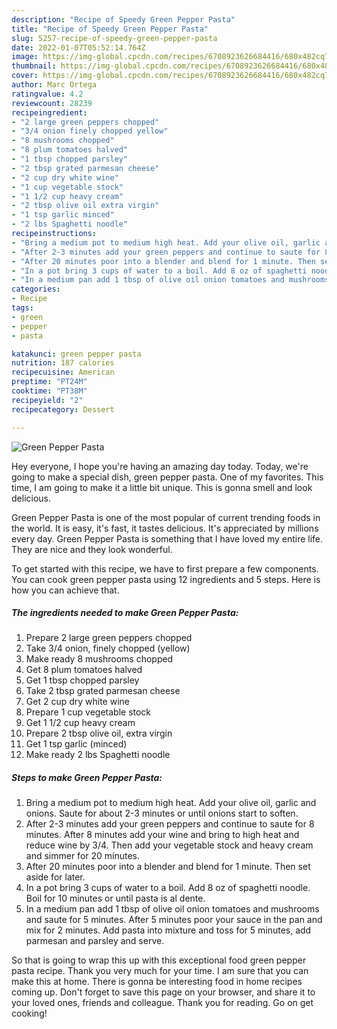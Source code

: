 ```yaml
---
description: "Recipe of Speedy Green Pepper Pasta"
title: "Recipe of Speedy Green Pepper Pasta"
slug: 5257-recipe-of-speedy-green-pepper-pasta
date: 2022-01-07T05:52:14.764Z
image: https://img-global.cpcdn.com/recipes/6708923626684416/680x482cq70/green-pepper-pasta-recipe-main-photo.jpg
thumbnail: https://img-global.cpcdn.com/recipes/6708923626684416/680x482cq70/green-pepper-pasta-recipe-main-photo.jpg
cover: https://img-global.cpcdn.com/recipes/6708923626684416/680x482cq70/green-pepper-pasta-recipe-main-photo.jpg
author: Marc Ortega
ratingvalue: 4.2
reviewcount: 28239
recipeingredient:
- "2 large green peppers chopped"
- "3/4 onion finely chopped yellow"
- "8 mushrooms chopped"
- "8 plum tomatoes halved"
- "1 tbsp chopped parsley"
- "2 tbsp grated parmesan cheese"
- "2 cup dry white wine"
- "1 cup vegetable stock"
- "1 1/2 cup heavy cream"
- "2 tbsp olive oil extra virgin"
- "1 tsp garlic minced"
- "2 lbs Spaghetti noodle"
recipeinstructions:
- "Bring a medium pot to medium high heat. Add your olive oil, garlic and onions. Saute for about 2-3 minutes or until onions start to soften."
- "After 2-3 minutes add your green peppers and continue to saute for 8 minutes. After 8 minutes add your wine and bring to high heat and reduce wine by 3/4. Then add your vegetable stock and heavy cream and simmer for 20 minutes."
- "After 20 minutes poor into a blender and blend for 1 minute. Then set aside for later."
- "In a pot bring 3 cups of water to a boil. Add 8 oz of spaghetti noodle. Boil for 10 minutes or until pasta is al dente."
- "In a medium pan add 1 tbsp of olive oil onion tomatoes and mushrooms and saute for 5 minutes. After 5 minutes poor your sauce in the pan and mix for 2 minutes. Add pasta into mixture and toss for 5 minutes, add parmesan and parsley and serve."
categories:
- Recipe
tags:
- green
- pepper
- pasta

katakunci: green pepper pasta 
nutrition: 187 calories
recipecuisine: American
preptime: "PT24M"
cooktime: "PT38M"
recipeyield: "2"
recipecategory: Dessert

---
```



![Green Pepper Pasta](https://img-global.cpcdn.com/recipes/6708923626684416/680x482cq70/green-pepper-pasta-recipe-main-photo.jpg)

Hey everyone, I hope you're having an amazing day today. Today, we're going to make a special dish, green pepper pasta. One of my favorites. This time, I am going to make it a little bit unique. This is gonna smell and look delicious.

Green Pepper Pasta is one of the most popular of current trending foods in the world. It is easy, it's fast, it tastes delicious. It's appreciated by millions every day. Green Pepper Pasta is something that I have loved my entire life. They are nice and they look wonderful.




To get started with this recipe, we have to first prepare a few components. You can cook green pepper pasta using 12 ingredients and 5 steps. Here is how you can achieve that.

<!--inarticleads1-->

##### The ingredients needed to make Green Pepper Pasta:

1. Prepare 2 large green peppers chopped
1. Take 3/4 onion, finely chopped (yellow)
1. Make ready 8 mushrooms chopped
1. Get 8 plum tomatoes halved
1. Get 1 tbsp chopped parsley
1. Take 2 tbsp grated parmesan cheese
1. Get 2 cup dry white wine
1. Prepare 1 cup vegetable stock
1. Get 1 1/2 cup heavy cream
1. Prepare 2 tbsp olive oil, extra virgin
1. Get 1 tsp garlic (minced)
1. Make ready 2 lbs Spaghetti noodle




<!--inarticleads2-->

##### Steps to make Green Pepper Pasta:

1. Bring a medium pot to medium high heat. Add your olive oil, garlic and onions. Saute for about 2-3 minutes or until onions start to soften.
1. After 2-3 minutes add your green peppers and continue to saute for 8 minutes. After 8 minutes add your wine and bring to high heat and reduce wine by 3/4. Then add your vegetable stock and heavy cream and simmer for 20 minutes.
1. After 20 minutes poor into a blender and blend for 1 minute. Then set aside for later.
1. In a pot bring 3 cups of water to a boil. Add 8 oz of spaghetti noodle. Boil for 10 minutes or until pasta is al dente.
1. In a medium pan add 1 tbsp of olive oil onion tomatoes and mushrooms and saute for 5 minutes. After 5 minutes poor your sauce in the pan and mix for 2 minutes. Add pasta into mixture and toss for 5 minutes, add parmesan and parsley and serve.




So that is going to wrap this up with this exceptional food green pepper pasta recipe. Thank you very much for your time. I am sure that you can make this at home. There is gonna be interesting food in home recipes coming up. Don't forget to save this page on your browser, and share it to your loved ones, friends and colleague. Thank you for reading. Go on get cooking!
